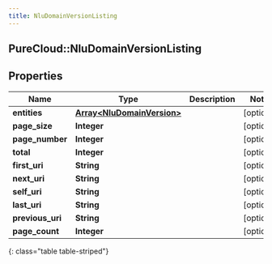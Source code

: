 ```yaml
---
title: NluDomainVersionListing
---
```

## PureCloud::NluDomainVersionListing

## Properties

|Name | Type | Description | Notes|
|------------ | ------------- | ------------- | -------------|
| **entities** | [**Array&lt;NluDomainVersion&gt;**](NluDomainVersion.html) |  | [optional] |
| **page_size** | **Integer** |  | [optional] |
| **page_number** | **Integer** |  | [optional] |
| **total** | **Integer** |  | [optional] |
| **first_uri** | **String** |  | [optional] |
| **next_uri** | **String** |  | [optional] |
| **self_uri** | **String** |  | [optional] |
| **last_uri** | **String** |  | [optional] |
| **previous_uri** | **String** |  | [optional] |
| **page_count** | **Integer** |  | [optional] |
{: class="table table-striped"}


